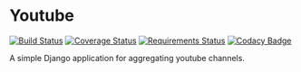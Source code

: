 # Youtube #

[![Build Status](https://travis-ci.org/dhedegaard/youtube.svg?branch=master)](https://travis-ci.org/dhedegaard/youtube)
[![Coverage Status](https://coveralls.io/repos/dhedegaard/youtube/badge.svg?branch=master)](https://coveralls.io/r/dhedegaard/youtube?branch=master)
[![Requirements Status](https://requires.io/github/dhedegaard/youtube/requirements.svg?branch=master)](https://requires.io/github/dhedegaard/youtube/requirements/?branch=master)
[![Codacy Badge](https://api.codacy.com/project/badge/Grade/605a167cdcf04637be5ef0b97d1bc1f5)](https://www.codacy.com/app/dhedegaard/youtube?utm_source=github.com&amp;utm_medium=referral&amp;utm_content=dhedegaard/youtube&amp;utm_campaign=Badge_Grade)

A simple Django application for aggregating youtube channels.
